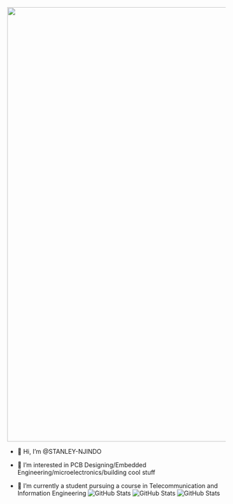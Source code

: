 

<div id="header" align="center">
  <img src="https://media2.giphy.com/media/IyadY5i6owme9BThIm/giphy.gif" width="1000"/>
</div>

- 👋 Hi, I’m @STANLEY-NJINDO

- 👀 I’m interested in PCB Designing/Embedded Engineering/microelectronics/building cool stuff

- 🌱 I’m currently a student pursuing a course in Telecommunication and Information Engineering
![GitHub Stats](https://github-readme-stats.vercel.app/api?username=STANLEY-NJINDO&theme=outrun&show_icons=true&hide_border=true&count_private=true)
![GitHub Stats](https://github-readme-stats.vercel.app/api/top-langs/?username=STANLEY-NJINDO&theme=outrun&show_icons=true&hide_border=true&layout=compact)
![GitHub Stats](https://github-readme-streak-stats.herokuapp.com/?user=STANLEY-NJINDO&theme=outrun&hide_border=true)
<!---
STANLEY-NJINDO/STANLEY-NJINDO is a ✨ special ✨ repository because its `README.md` (this file) appears on your GitHub profile.
You can click the Preview link to take a look at your changes.
--->
